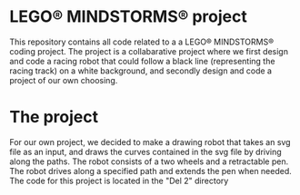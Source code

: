 # LEGO® MINDSTORMS® project

This repository contains all code related to a a LEGO® MINDSTORMS® coding project. 
The project is a collabarative project where we first design and code a racing robot that could follow a black line (representing the racing track) on a white background,
and secondly design and code a project of our own choosing.

# The project

For our own project, we decided to make a drawing robot that takes an svg file as an input, and draws the curves contained in the svg file by driving along the paths.
The robot consists of a two wheels and a retractable pen. The robot drives along a specified path and extends the pen when needed. 
The code for this project is located in the "Del 2" directory

